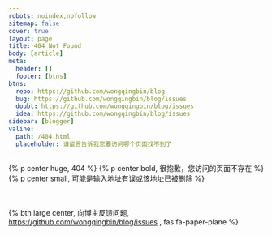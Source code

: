 ```yaml
---
robots: noindex,nofollow
sitemap: false
cover: true
layout: page
title: 404 Not Found
body: [article]
meta:
  header: []
  footer: [btns]
btns:
  repo: https://github.com/wongqingbin/blog
  bug: https://github.com/wongqingbin/blog/issues
  doubt: https://github.com/wongqingbin/blog/issues
  idea: https://github.com/wongqingbin/blog/issues
sidebar: [blogger]
valine:
  path: /404.html
  placeholder: 请留言告诉我您要访问哪个页面找不到了
---
```

{% p center huge, 404 %}
{% p center bold, 很抱歉，您访问的页面不存在 %}
{% p center small, 可能是输入地址有误或该地址已被删除 %}

<br><br>{% btn large center, 向博主反馈问题, https://github.com/wongqingbin/blog/issues , fas fa-paper-plane %}
